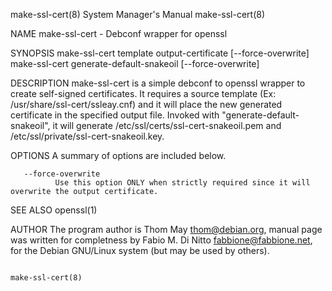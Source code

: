 make-ssl-cert(8)                                                                                                                                System Manager's Manual                                                                                                                                make-ssl-cert(8)

NAME
       make-ssl-cert - Debconf wrapper for openssl

SYNOPSIS
       make-ssl-cert template output-certificate [--force-overwrite]
       make-ssl-cert generate-default-snakeoil [--force-overwrite]

DESCRIPTION
       make-ssl-cert is a simple debconf to openssl wrapper to create self-signed certificates.  It requires a source template (Ex: /usr/share/ssl-cert/ssleay.cnf) and it will place the new generated certificate in the specified output file.
       Invoked with "generate-default-snakeoil", it will generate /etc/ssl/certs/ssl-cert-snakeoil.pem and /etc/ssl/private/ssl-cert-snakeoil.key.

OPTIONS
       A summary of options are included below.

       --force-overwrite
              Use this option ONLY when strictly required since it will overwrite the output certificate.

SEE ALSO
       openssl(1)

AUTHOR
       The program author is Thom May <thom@debian.org>, manual page was written for completness by Fabio M. Di Nitto <fabbione@fabbione.net>, for the Debian GNU/Linux system (but may be used by others).

                                                                                                                                                                                                                                                                                                       make-ssl-cert(8)
